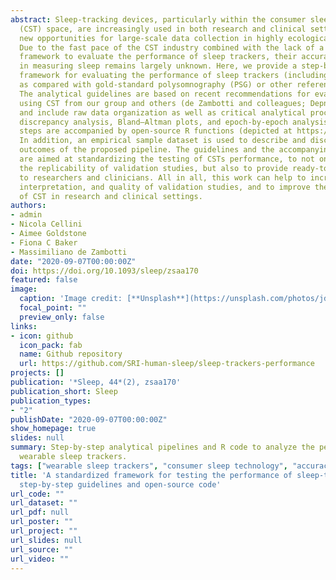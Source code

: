 ```yaml
---
abstract: Sleep-tracking devices, particularly within the consumer sleep technology
  (CST) space, are increasingly used in both research and clinical settings, providing
  new opportunities for large-scale data collection in highly ecological conditions.
  Due to the fast pace of the CST industry combined with the lack of a standardized
  framework to evaluate the performance of sleep trackers, their accuracy and reliability
  in measuring sleep remains largely unknown. Here, we provide a step-by-step analytical
  framework for evaluating the performance of sleep trackers (including standard actigraphy),
  as compared with gold-standard polysomnography (PSG) or other reference methods.
  The analytical guidelines are based on recent recommendations for evaluating and
  using CST from our group and others (de Zambotti and colleagues; Depner and colleagues),
  and include raw data organization as well as critical analytical procedures, including
  discrepancy analysis, Bland–Altman plots, and epoch-by-epoch analysis. Analytical
  steps are accompanied by open-source R functions (depicted at https://sri-human-sleep.github.io/sleep-trackers-performance/AnalyticalPipeline_v1.0.0.html).
  In addition, an empirical sample dataset is used to describe and discuss the main
  outcomes of the proposed pipeline. The guidelines and the accompanying functions
  are aimed at standardizing the testing of CSTs performance, to not only increase
  the replicability of validation studies, but also to provide ready-to-use tools
  to researchers and clinicians. All in all, this work can help to increase the efficiency,
  interpretation, and quality of validation studies, and to improve the informed adoption
  of CST in research and clinical settings.
authors:
- admin
- Nicola Cellini
- Aimee Goldstone
- Fiona C Baker
- Massimiliano de Zambotti
date: "2020-09-07T00:00:00Z"
doi: https://doi.org/10.1093/sleep/zsaa170
featured: false
image:
  caption: 'Image credit: [**Unsplash**](https://unsplash.com/photos/jdD8gXaTZsc)'
  focal_point: ""
  preview_only: false
links:
- icon: github
  icon_pack: fab
  name: Github repository
  url: https://github.com/SRI-human-sleep/sleep-trackers-performance
projects: []
publication: '*Sleep, 44*(2), zsaa170'
publication_short: Sleep
publication_types:
- "2"
publishDate: "2020-09-07T00:00:00Z"
show_homepage: true
slides: null
summary: Step-by-step analytical pipelines and R code to analyze the performance of
  wearable sleep trackers.
tags: ["wearable sleep trackers", "consumer sleep technology", "accuracy", "validation", "guidelines", "open source code", "R software"]
title: 'A standardized framework for testing the performance of sleep-tracking technology:
  step-by-step guidelines and open-source code'
url_code: ""
url_dataset: ""
url_pdf: null
url_poster: ""
url_project: ""
url_slides: null
url_source: ""
url_video: ""
---
```


